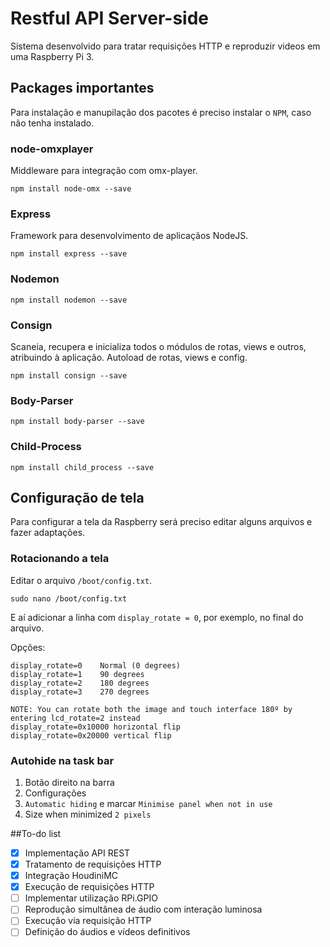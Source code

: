 # Restful API Server-side

Sistema desenvolvido para tratar requisições HTTP e reproduzir videos em uma Raspberry Pi 3.

## Packages importantes

Para instalação e manupilação dos pacotes é preciso instalar o `NPM`, caso não tenha instalado.

### node-omxplayer

Middleware para integração com omx-player.

```shell
npm install node-omx --save
```

### Express
Framework para desenvolvimento de aplicaçãos NodeJS.

```shell
npm install express --save
```

### Nodemon

```shell
npm install nodemon --save
```

### Consign

Scaneia, recupera e inicializa todos o módulos de rotas, views e outros, atribuindo à aplicação. Autoload de rotas, views e config.

```shell
npm install consign --save
```

### Body-Parser

```shell
npm install body-parser --save
```

### Child-Process

```shell
npm install child_process --save
```

## Configuração de tela

Para configurar a tela da Raspberry será preciso editar alguns arquivos e fazer adaptações.

### Rotacionando a tela
Editar o arquivo `/boot/config.txt`.

```shell
sudo nano /boot/config.txt
```
E aí adicionar a linha com `display_rotate = 0`, por exemplo, no final do arquivo.

Opções:
```shell
display_rotate=0 	Normal (0 degrees)
display_rotate=1 	90 degrees
display_rotate=2 	180 degrees
display_rotate=3 	270 degrees

NOTE: You can rotate both the image and touch interface 180º by entering lcd_rotate=2 instead
display_rotate=0x10000 horizontal flip
display_rotate=0x20000 vertical flip
```

### Autohide na task bar

1. Botão direito na barra
2. Configurações
3. `Automatic hiding` e marcar `Minimise panel when not in use`
4. Size when minimized `2 pixels`

##To-do list

- [x] Implementação API REST
- [x] Tratamento de requisições HTTP
- [x] Integração HoudiniMC
- [x] Execução de requisições HTTP
- [ ] Implementar utilização RPi.GPIO
- [ ] Reprodução simultânea de áudio com interação luminosa
- [ ] Execução via requisição HTTP
- [ ] Definição do áudios e vídeos definitivos